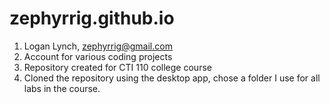 # zephyrrig.github.io

1. Logan Lynch, zephyrrig@gmail.com
2. Account for various coding projects
3. Repository created for CTI 110 college course
4. Cloned the repository using the desktop app, chose a folder I use for all labs in the course.

